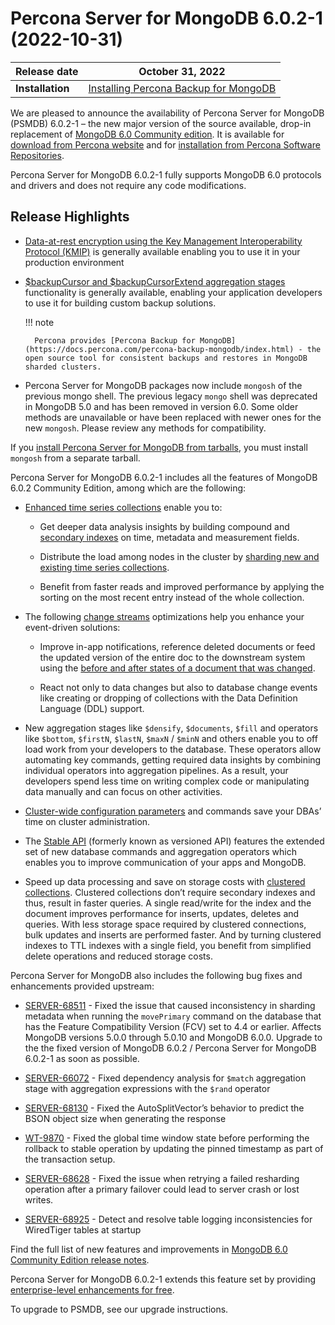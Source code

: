 # Percona Server for MongoDB 6.0.2-1 (2022-10-31)

| Release date | October 31, 2022  |
|------------- | ---------------|
| **Installation** | [Installing Percona Backup for MongoDB](../install/index.md) |


We are pleased to announce the availability of Percona Server for MongoDB (PSMDB) 6.0.2-1 – the new major version of the source available, drop-in replacement of [MongoDB 6.0 Community edition](https://www.mongodb.com/docs/manual/release-notes/6.0/). It is available for [download from Percona website](https://www.percona.com/downloads/percona-server-mongodb-6.0/#) and for [installation from Percona Software Repositories](../install/index.md).

Percona Server for MongoDB 6.0.2-1 fully supports MongoDB 6.0 protocols and drivers and does not require any code modifications.

## Release Highlights


* [Data-at-rest encryption using the Key Management Interoperability Protocol (KMIP)](../kmip.md) is generally available enabling you to use it in your production environment

* [$backupCursor and $backupCursorExtend aggregation stages](../backup-cursor.md) functionality is generally available, enabling your application developers to use it for building custom backup solutions.

    !!! note 

        Percona provides [Percona Backup for MongoDB](https://docs.percona.com/percona-backup-mongodb/index.html) - the open source tool for consistent backups and restores in MongoDB sharded clusters.


* Percona Server for MongoDB packages now include `mongosh` of the previous mongo shell. The previous legacy `mongo` shell was deprecated in MongoDB 5.0 and has been removed in version 6.0. Some older methods are unavailable or have been replaced with newer ones for the new `mongosh`. Please review any methods for compatibility.

If you [install Percona Server for MongoDB from tarballs](../install/tarball.md), you must install `mongosh` from a separate tarball.

Percona Server for MongoDB 6.0.2-1 includes all the features of MongoDB 6.0.2 Community Edition, among which are the following:


* [Enhanced time series collections](https://www.mongodb.com/docs/v6.0/core/timeseries-collections/#std-label-manual-timeseries-collection) enable you to:


    * Get deeper data analysis insights by building compound and [secondary indexes](https://www.mongodb.com/docs/v6.0/core/timeseries/timeseries-secondary-index/#std-label-timeseries-add-secondary-index-mongodb-6.0) on time, metadata and measurement fields.


    * Distribute the load among nodes in the cluster by [sharding new and existing time series collections](https://www.mongodb.com/docs/v6.0/core/timeseries/timeseries-shard-collection/#std-label-manual-timeseries-shard-collection).


    * Benefit from faster reads and improved performance by applying the sorting on the most recent entry instead of the whole collection.


* The following [change streams](https://www.mongodb.com/docs/v6.0/changeStreams/#std-label-changeStreams) optimizations help you enhance your event-driven solutions:


    * Improve in-app notifications, reference deleted documents or feed the updated version of the entire doc to the downstream system using the [before and after states of a document that was changed](https://www.mongodb.com/docs/v6.0/reference/method/db.collection.watch/#std-label-db.collection.watch-change-streams-pre-and-post-images-example).


    * React not only to data changes but also to database change events like creating or dropping of collections with the Data Definition Language (DDL) support.


* New aggregation stages like `$densify`, `$documents`, `$fill` and operators like `$bottom`, `$firstN`, `$lastN`, `$maxN` / `$minN` and others enable you to off load work from your developers to the database. These operators allow automating key commands, getting required data insights by combining individual operators into aggregation pipelines. As a result, your developers spend less time on writing complex code or manipulating data manually and can focus on other activities.


* [Cluster-wide configuration parameters](https://www.mongodb.com/docs/v6.0/reference/cluster-parameters/#std-label-cluster-parameters) and commands save your DBAs’ time on cluster administration.


* The [Stable API](https://www.mongodb.com/docs/v6.0/reference/stable-api/#std-label-stable-api) (formerly known as versioned API) features the extended set of new database commands and aggregation operators which enables you to improve communication of your apps and MongoDB.


* Speed up data processing and save on storage costs with [clustered collections](https://www.mongodb.com/docs/v6.0/core/clustered-collections/#std-label-clustered-collections). Clustered collections don’t require secondary indexes and thus, result in faster queries. A single read/write for the index and the document improves performance for inserts, updates, deletes and queries. With less storage space required by clustered connections, bulk updates and inserts are performed faster. And by turning clustered indexes to TTL indexes with a single field, you benefit from simplified delete operations and reduced storage costs.

Percona Server for MongoDB also includes the following bug fixes and enhancements provided upstream:


* [SERVER-68511](https://jira.mongodb.org/browse/SERVER-68511) - Fixed the issue that caused inconsistency in sharding metadata when running the `movePrimary` command on the database that has the Feature Compatibility Version (FCV) set to 4.4 or earlier. Affects MongoDB versions 5.0.0 through 5.0.10 and MongoDB 6.0.0. Upgrade to the the fixed version of MongoDB 6.0.2 / Percona Server for MongoDB 6.0.2-1 as soon as possible.


* [SERVER-66072](https://jira.mongodb.org/browse/SERVER-66072) - Fixed dependency analysis for `$match` aggregation stage with aggregation expressions with the `$rand` operator


* [SERVER-68130](https://jira.mongodb.org/browse/SERVER-68130) - Fixed the AutoSplitVector’s behavior to predict the BSON object size when generating the response


* [WT-9870](https://jira.mongodb.org/browse/WT-9870) - Fixed the global time window state before performing the rollback to stable operation by updating the pinned timestamp as part of the transaction setup.


* [SERVER-68628](https://jira.mongodb.org/browse/SERVER-68628) - Fixed the issue when retrying a failed resharding operation after a primary failover could lead to server crash or lost writes.


* [SERVER-68925](https://jira.mongodb.org/browse/SERVER-68925) - Detect and resolve table logging inconsistencies for WiredTiger tables at startup

Find the full list of new features and improvements in [MongoDB 6.0 Community Edition release notes](https://www.mongodb.com/docs/v6.0/release-notes/6.0/).

Percona Server for MongoDB 6.0.2-1 extends this feature set by providing [enterprise-level enhancements for free](../comparison.md#compare).

To upgrade to PSMDB, see our upgrade instructions.
